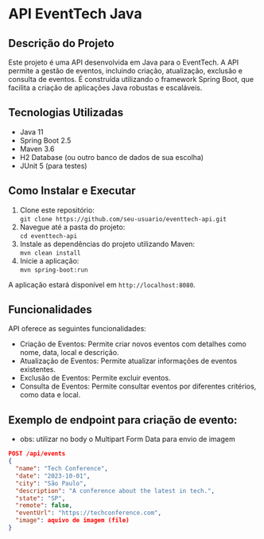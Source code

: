 # API EventTech Java

## Descrição do Projeto

Este projeto é uma API desenvolvida em Java para o EventTech. A API permite a gestão de eventos, incluindo criação, atualização, exclusão e consulta de eventos. É construída utilizando o framework Spring Boot, que facilita a criação de aplicações Java robustas e escaláveis.

## Tecnologias Utilizadas

- Java 11
- Spring Boot 2.5
- Maven 3.6
- H2 Database (ou outro banco de dados de sua escolha)
- JUnit 5 (para testes)

## Como Instalar e Executar

1. Clone este repositório:  
   `git clone https://github.com/seu-usuario/eventtech-api.git`
2. Navegue até a pasta do projeto:  
   `cd eventtech-api`
3. Instale as dependências do projeto utilizando Maven:  
   `mvn clean install`
4. Inicie a aplicação:  
   `mvn spring-boot:run`

A aplicação estará disponível em `http://localhost:8080`.

## Funcionalidades

API oferece as seguintes funcionalidades:

- Criação de Eventos: Permite criar novos eventos com detalhes como nome, data, local e descrição.
- Atualização de Eventos: Permite atualizar informações de eventos existentes.
- Exclusão de Eventos: Permite excluir eventos.
- Consulta de Eventos: Permite consultar eventos por diferentes critérios, como data e local.

## Exemplo de endpoint para criação de evento:
* obs: utilizar no body o Multipart Form Data para envio de imagem

```json
POST /api/events
{
  "name": "Tech Conference",
  "date": "2023-10-01",
  "city": "São Paulo",
  "description": "A conference about the latest in tech.",
  "state": "SP",
  "remote": false,
  "eventUrl": "https://techconference.com",
  "image": aquivo de imagem (file)
}
